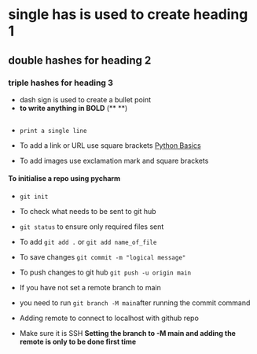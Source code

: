 # single has is used to create heading 1
## double hashes for heading 2
### triple hashes for heading 3

- dash sign is used to create a bullet point
- **to write anything in BOLD** (** **)

```python use  


```

- `print a single line`

- To add a link or URL use square brackets
[Python Basics](https://github.com/saim22r/PythonBasics)
  
- To add images use exclamation mark and square brackets

#### To initialise a repo using pycharm
-   `git init` 
- To check what needs to be sent to git hub
- `git status` to ensure only required files sent
- To add `git add .` or `git add name_of_file`
- To save changes `git commit -m "logical message"`
- To push changes to git hub `git push -u origin main`

- If you have not set a remote branch to main
- you need to run `git branch -M main`after running the commit command
- Adding remote to connect to localhost with github repo
- Make sure it is SSH
**Setting the branch to -M main and adding the remote is only to be done first time**
  